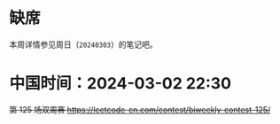 
# 缺席

本周详情参见周日（`20240303`）的笔记吧。

# 中国时间：2024-03-02 22:30

~~第 125 场双周赛 https://leetcode-cn.com/contest/biweekly-contest-125/~~
